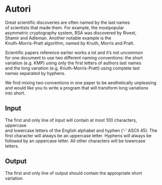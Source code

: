 # Autori

Great scientific discoveries are often named by the last names\
of scientists that made them. For example, the mostpopular\
asymmetric cryptography system, RSA was discovered by Rivest,\
Shamir and Adleman. Another notable example is the\
Knuth-Morris-Pratt algorithm, named by Knuth, Morris and Pratt.

Scientific papers reference earlier works a lot and it’s not uncommon\
for one document to use two different naming conventions: the short\
variation (e.g. KMP) using only the first letters of authors last names\
and the long variation (e.g. Knuth-Morris-Pratt) using complete last\
names separated by hyphens.

We find mixing two conventions in one paper to be aesthetically unpleasing\
and would like you to write a program that will transform long variations\
into short.

## Input

The first and only line of input will contain at most 100 characters, uppercase\
and lowercase letters of the English alphabet and hyphen (‘-’ ASCII 45). The\
first character will always be an uppercase letter. Hyphens will always be\
followed by an uppercase letter. All other characters will be lowercase letters.

## Output

The first and only line of output should contain the appropriate short variation.
